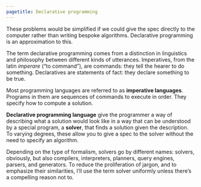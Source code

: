 ```yaml
---
pagetitle: Declarative programming
---
```


These problems would be simplified if we could give the spec directly to the computer rather than writing bespoke algorithms.  Declarative programming is an approximation to this.

The term declarative programming comes from a distinction in linguistics and philosophy between different kinds of utterances.  Imperatives, from the latin *imperare* (“to command”), are commands: they tell the hearer to do something.  Declaratives are statements of fact: they declare something to be true.

Most programming languages are referred to as **imperative languages**.  Programs in them are sequences of commands to execute in order.  They specify how to compute a solution.

**Declarative programming language** give the programmer a way of describing what a solution would look like in a way that can be understood by a special program, a **solver**, that finds a solution given the description.  To varying degrees, these allow you to give a spec to the solver without the need to specify an algorithm.

Depending on the type of formalism, solvers go by different names: solvers, obviously, but also compilers, interpreters, planners, query engines, parsers, and generators.  To reduce the proliferation of jargon, and to emphasize their similarities, I’ll use the term solver uniformly unless there’s a compelling reason not to.
